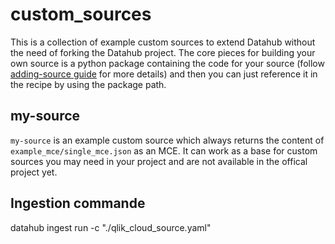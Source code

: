 # custom_sources

This is a collection of example custom sources to extend Datahub without the need of forking the Datahub project.
The core pieces for building your own source is a python package containing the code for your source (follow [adding-source guide](https://datahubproject.io/docs/metadata-ingestion/adding-source) for more details) and then you can just reference it in the recipe by using the package path.

## my-source
`my-source` is an example custom source which always returns the content of `example_mce/single_mce.json` as an MCE. It can work as a base for custom sources you may need in your project and are not available in the offical project yet.

## Ingestion commande

datahub ingest run -c "./qlik_cloud_source.yaml"